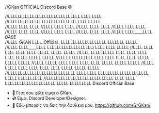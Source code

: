 //GKan OFFICiAL Discord Base ©️

//LLLLLLLLLLLLLLLLLLLLLLLLLLLLLL      LLLL             LLLL     
//LLLLLLLLLLLLLLLLLLLLLLLLLLLLL/      LLLL            LLLL    
//LLLL                                LLLL           LLLL
//LLLL                                LLLL          LLLL
//LLLL                                LLLL         LLLL
//LLLL                                LLLL        LLLL
//LLLL                                LLLL       LLLL
//LLLL                                LLLL      LLLL
//LLLL                                LLLL     LLLL
//LLLL                                LLLL____LLLL                _BASE_        
//LLLL                  _GKAN_        LLLL_Official_       LLLLLLLLLLLLLLLLLLL     LLLLLLL         LLLLL             
//LLLL                                LLLL____LLLL         LLLLLLLLLLLLLLLLLLL\    LLLL LLLL       LLLLL
//LLLL                                LLLL     LLLL        LLLL             LLLL   LLLLL LLLLL     LLLLL
//LLLL                LLLLLLLLLL      LLLL      LLLL       LLLL             LLLL   LLLLL  LLLLL    LLLLL
//LLLL                LLLLLLLLLL      LLLL       LLLL      LLLL             LLLL   LLLLL   LLLLL   LLLLL
//LLLL                   LLLLL        LLLL        LLLL     LLLL             LLLL   LLLLL    LLLLL  LLLLL 
//LLLL                   LLLLL        LLLL         LLLL    LLLL             LLLL   LLLLL     LLLLL LLLLL
//LLLLLLLLLLLLLLLLLLLLLLLLLLLL        LLLL          LLLL   LLLLLLLLLLLLLLLLLLLLL   LLLLL      LLLLLLLLLL
//LLLLLLLLLLLLLLLLLLLLLLLLLLLL        LLLL           LLLL  LLLLLLLLLLLLLLLLLLLLL   LLLLL       LLLLLLLLL Discord Official Base

- 👋 Γεια σου φίλε ειμαι o GKan.
- 💿 Ειμαι Discord Developer/Designer.
- 🧩 Εδω μπορεις να δεις την δουλεια μου.
https://github.com/GrGKan/
